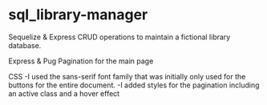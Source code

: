# sql_library-manager
Sequelize & Express
CRUD operations to maintain a fictional library database.

Express & Pug
Pagination for the main page

CSS
-I used the sans-serif font family that was initially only used for the buttons for the entire document.
-I added styles for the pagination including an active class and a hover effect